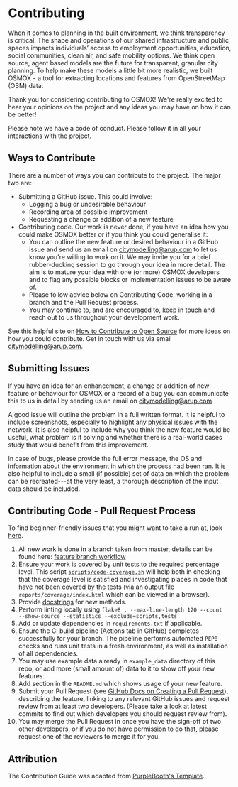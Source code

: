 # Contributing

When it comes to planning in the built environment, we think transparency is critical. The shape and operations of our shared infrastructure and public spaces impacts individuals’ access to employment opportunities, education, social communities, clean air, and safe mobility options. 
We think open source, agent based models are the future for transparent, granular city planning. To help make these models a little bit more realistic, we built OSMOX - a tool for extracting locations and features from OpenStreetMap (OSM) data.

Thank you for considering contributing to OSMOX! We're really excited to hear your opinions on the project and any ideas you may have on how it can be better!

Please note we have a code of conduct. Please follow it in all your interactions with the project.

## Ways to Contribute

There are a number of ways you can contribute to the project. The major two are:
- Submitting a GitHub issue. This could involve:
    - Logging a bug or undesirable behaviour
    - Recording area of possible improvement
    - Requesting a change or addition of a new feature
- Contributing code. Our work is never done, if you have an idea how you could make OSMOX better or if you think you could generalise it:
    - You can outline the new feature or desired behaviour in a GitHub issue and send us an email on [citymodelling@arup.com](mailto:citymodelling@arup.com) 
    to let us know you're willing to work on it. We may invite you for a brief rubber-ducking session to go through your idea in more detail. The aim is to mature your idea with one (or more) OSMOX developers and to flag any possible blocks or implementation issues to be aware of.
    - Please follow advice below on Contributing Code, working in a branch and the Pull Request process.
    - You may continue to, and are encouraged to, keep in touch and reach out to us throughout your development work.

See this helpful site on [How to Contribute to Open Source](https://opensource.guide/how-to-contribute/) for more ideas on how you could contribute. Get in touch with us via email [citymodelling@arup.com](mailto:citymodelling@arup.com).

## Submitting Issues

If you have an idea for an enhancement, a change or addition of new feature or behaviour for OSMOX or a record of a bug you can communicate this to us in detail by sending us an email on [citymodelling@arup.com](mailto:citymodelling@arup.com) 
 
A good issue will outline the problem in a full written format. It is helpful to include screenshots, especially to highlight any physical issues with the network. It is also helpful to include why you think the new feature would be useful, what problem is it solving and whether there is a real-world cases study that would benefit from this 
improvement.

In case of bugs, please provide the full error message, the OS and 
information about the environment in which the process had been ran. It is also helpful to include a small 
(if possible) set of data on which the problem can be recreated---at the very least, a thorough description of the input data should be included.

## Contributing Code - Pull Request Process

To find beginner-friendly issues that you might want to take a run at, look [here](https://github.com/arup-group/osmox/contribute).

1. All new work is done in a branch taken from master, details can be found here:
[feature branch workflow](https://www.atlassian.com/git/tutorials/comparing-workflows/feature-branch-workflow)
2. Ensure your work is covered by unit tests to the required percentage level. This script 
[`scripts/code-coverage.sh`](https://github.com/arup-group/osmox/blob/master/scripts/code-coverage.sh)
 will help both in checking that the coverage level is satisfied and investigating places in code that have not been covered by the tests (via an output file `reports/coverage/index.html` which can be viewed in a browser).
3. Provide [docstrings](https://www.python.org/dev/peps/pep-0257/) for new methods.
4. Perform linting locally using ```flake8 . --max-line-length 120 --count  --show-source --statistics --exclude=scripts,tests```
5. Add or update dependencies in `requirements.txt` if applicable.
6. Ensure the CI build pipeline (Actions tab in GitHub) completes successfully for your branch. The pipeline performs automated `PEP8` checks and runs unit tests in a fresh environment, as well as installation of all dependencies.
7. You may use example data already in `example_data` directory of this repo, or add more (small amount of) data to it to show off your new features.
8. Add section in the `README.md` which shows usage of your new feature.
9. Submit your Pull Request (see [GitHub Docs on Creating a Pull Request](https://docs.github.com/en/free-pro-team@latest/github/collaborating-with-issues-and-pull-requests/creating-a-pull-request)),
 describing the feature, linking to any relevant GitHub issues and request review from at 
least two developers. (Please take a look at latest commits to find out which developers you should request review from).
10. You may merge the Pull Request in once you have the sign-off of two other developers, or if you 
do not have permission to do that, please request one of the reviewers to merge it for you.

## Attribution

The Contribution Guide was adapted from [PurpleBooth's Template](https://gist.github.com/PurpleBooth/b24679402957c63ec426).

